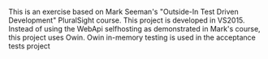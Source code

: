 This is an exercise based on Mark Seeman's "Outside-In Test Driven Development" PluralSight course.
This project is developed in VS2015.
Instead of using the WebApi selfhosting as demonstrated in Mark's course, this project uses Owin. Owin in-memory testing is used in the acceptance tests project
